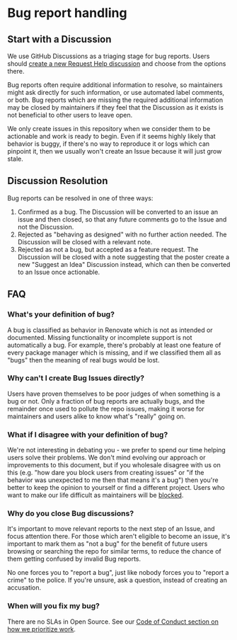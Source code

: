 # Bug report handling

## Start with a Discussion

We use GitHub Discussions as a triaging stage for bug reports.
Users should [create a new Request Help discussion](https://github.com/renovatebot/renovate/discussions/new?category=request-help) and choose from the options there.

Bug reports often require additional information to resolve, so maintainers might ask directly for such information, or use automated label comments, or both.
Bug reports which are missing the required additional information may be closed by maintainers if they feel that the Discussion as it exists is not beneficial to other users to leave open.

We only create issues in this repository when we consider them to be actionable and work is ready to begin.
Even if it seems highly likely that behavior is buggy, if there's no way to reproduce it or logs which can pinpoint it, then we usually won't create an Issue because it will just grow stale.

## Discussion Resolution

Bug reports can be resolved in one of three ways:

1. Confirmed as a bug. The Discussion will be converted to an issue an issue and then closed, so that any future comments go to the Issue and not the Discussion.
2. Rejected as "behaving as designed" with no further action needed. The Discussion will be closed with a relevant note.
3. Rejected as not a bug, but accepted as a feature request. The Discussion will be closed with a note suggesting that the poster create a new "Suggest an Idea" Discussion instead, which can then be converted to an Issue once actionable.

## FAQ

### What's your definition of bug?

A bug is classified as behavior in Renovate which is not as intended or documented.
Missing functionality or incomplete support is not automatically a bug.
For example, there's probably at least one feature of every package manager which is missing, and if we classified them all as "bugs" then the meaning of real bugs would be lost.

### Why can't I create Bug Issues directly?

Users have proven themselves to be poor judges of when something is a bug or not. Only a fraction of bug reports are actually bugs, and the remainder once used to pollute the repo issues, making it worse for maintainers and users alike to know what's "really" going on.

### What if I disagree with your definition of bug?

We're not interesting in debating you - we prefer to spend our time helping users solve their problems.
We don't mind evolving our approach or improvements to this document, but if you wholesale disagree with us on this (e.g. "how dare you block users from creating issues" or "if the behavior was unexpected to me then that means it's a bug") then you're better to keep the opinion to yourself or find a different project.
Users who want to make our life difficult as maintainers will be [blocked](https://github.com/renovatebot/renovate/blob/main/CODE_OF_CONDUCT.md).

### Why do you close Bug discussions?

It's important to move relevant reports to the next step of an Issue, and focus attention there.
For those which aren't eligible to become an issue, it's important to mark them as "not a bug" for the benefit of future users browsing or searching the repo for similar terms, to reduce the chance of them getting confused by invalid Bug reports.

No one forces you to "report a bug", just like nobody forces you to "report a crime" to the police.
If you're unsure, ask a question, instead of creating an accusation.

### When will you fix my bug?

There are no SLAs in Open Source.
See our [Code of Conduct section on how we prioritize work](https://github.com/renovatebot/renovate/blob/main/CODE_OF_CONDUCT.md#how-we-prioritize-work).
